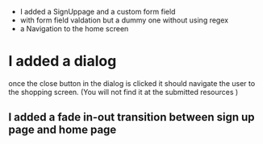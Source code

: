 - I added a SignUppage and a custom form field 
- with form field valdation but a dummy one without using regex
- a Navigation to the home screen

# I added a dialog 
once the close button in the dialog is clicked it should navigate the user to the shopping screen.
(You will not find it at the submitted resources )


## I added a fade in-out transition between sign up page and home page
